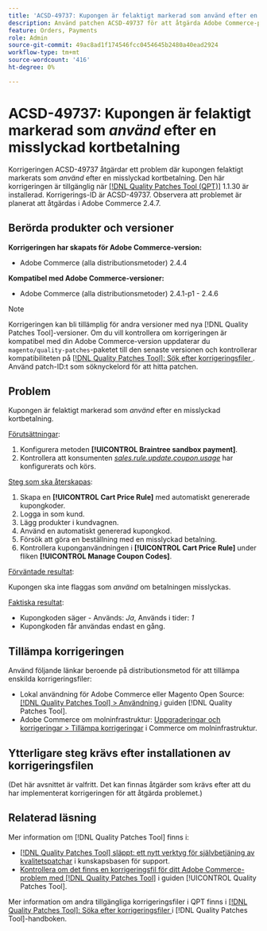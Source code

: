 ```yaml
---
title: 'ACSD-49737: Kupongen är felaktigt markerad som använd efter en misslyckad kortbetalning'
description: Använd patchen ACSD-49737 för att åtgärda Adobe Commerce-problemet där kupongen felaktigt markerats som använd efter en misslyckad kortbetalning.
feature: Orders, Payments
role: Admin
source-git-commit: 49ac8ad1f174546fcc0454645b2480a40ead2924
workflow-type: tm+mt
source-wordcount: '416'
ht-degree: 0%

---
```


# ACSD-49737: Kupongen är felaktigt markerad som *använd* efter en misslyckad kortbetalning

Korrigeringen ACSD-49737 åtgärdar ett problem där kupongen felaktigt markerats som *använd* efter en misslyckad kortbetalning. Den här korrigeringen är tillgänglig när [[!DNL Quality Patches Tool (QPT)]](https://experienceleague.adobe.com/en/docs/commerce-knowledge-base/kb/announcements/commerce-announcements/magento-quality-patches-released-new-tool-to-self-serve-quality-patches) 1.1.30 är installerad. Korrigerings-ID är ACSD-49737. Observera att problemet är planerat att åtgärdas i Adobe Commerce 2.4.7.

## Berörda produkter och versioner

**Korrigeringen har skapats för Adobe Commerce-version:**

* Adobe Commerce (alla distributionsmetoder) 2.4.4

**Kompatibel med Adobe Commerce-versioner:**

* Adobe Commerce (alla distributionsmetoder) 2.4.1-p1 - 2.4.6

>[!NOTE]
>
>Korrigeringen kan bli tillämplig för andra versioner med nya [!DNL Quality Patches Tool]-versioner. Om du vill kontrollera om korrigeringen är kompatibel med din Adobe Commerce-version uppdaterar du `magento/quality-patches`-paketet till den senaste versionen och kontrollerar kompatibiliteten på [[!DNL Quality Patches Tool]: Sök efter korrigeringsfiler ](https://experienceleague.adobe.com/tools/commerce-quality-patches/index.html). Använd patch-ID:t som söknyckelord för att hitta patchen.

## Problem

Kupongen är felaktigt markerad som *använd* efter en misslyckad kortbetalning.

<u>Förutsättningar</u>:

1. Konfigurera metoden **[!UICONTROL Braintree sandbox payment]**.
1. Kontrollera att konsumenten [*sales.rule.update.coupon.usage*](https://experienceleague.adobe.com/docs/commerce-operations/configuration-guide/message-queues/consumers.html?lang=en) har konfigurerats och körs.

<u>Steg som ska återskapas</u>:

1. Skapa en **[!UICONTROL Cart Price Rule]** med automatiskt genererade kupongkoder.
1. Logga in som kund.
1. Lägg produkter i kundvagnen.
1. Använd en automatiskt genererad kupongkod.
1. Försök att göra en beställning med en misslyckad betalning.
1. Kontrollera kuponganvändningen i **[!UICONTROL Cart Price Rule]** under fliken **[!UICONTROL Manage Coupon Codes]**.

<u>Förväntade resultat</u>:

Kupongen ska inte flaggas som *använd* om betalningen misslyckas.

<u>Faktiska resultat</u>:

* Kupongkoden säger - Används: *Ja*, Används i tider: *1*
* Kupongkoden får användas endast en gång.

## Tillämpa korrigeringen

Använd följande länkar beroende på distributionsmetod för att tillämpa enskilda korrigeringsfiler:

* Lokal användning för Adobe Commerce eller Magento Open Source: [[!DNL Quality Patches Tool] > Användning ](https://experienceleague.adobe.com/docs/commerce-operations/tools/quality-patches-tool/usage.html) i guiden [!DNL Quality Patches Tool].
* Adobe Commerce om molninfrastruktur: [Uppgraderingar och korrigeringar > Tillämpa korrigeringar](https://experienceleague.adobe.com/docs/commerce-cloud-service/user-guide/develop/upgrade/apply-patches.html) i Commerce om molninfrastruktur.

## Ytterligare steg krävs efter installationen av korrigeringsfilen

(Det här avsnittet är valfritt. Det kan finnas åtgärder som krävs efter att du har implementerat korrigeringen för att åtgärda problemet.) 

## Relaterad läsning

Mer information om [!DNL Quality Patches Tool] finns i:

* [[!DNL Quality Patches Tool] släppt: ett nytt verktyg för självbetjäning av kvalitetspatchar](https://experienceleague.adobe.com/en/docs/commerce-knowledge-base/kb/announcements/commerce-announcements/magento-quality-patches-released-new-tool-to-self-serve-quality-patches) i kunskapsbasen för support.
* [Kontrollera om det finns en korrigeringsfil för ditt Adobe Commerce-problem med  [!DNL Quality Patches Tool]](/help/tools/quality-patches-tool/patches-available-in-qpt/check-patch-for-magento-issue-with-magento-quality-patches.md) i guiden [!UICONTROL Quality Patches Tool].


Mer information om andra tillgängliga korrigeringsfiler i QPT finns i [[!DNL Quality Patches Tool]: Söka efter korrigeringsfiler ](https://experienceleague.adobe.com/tools/commerce-quality-patches/index.html) i [!DNL Quality Patches Tool]-handboken.
